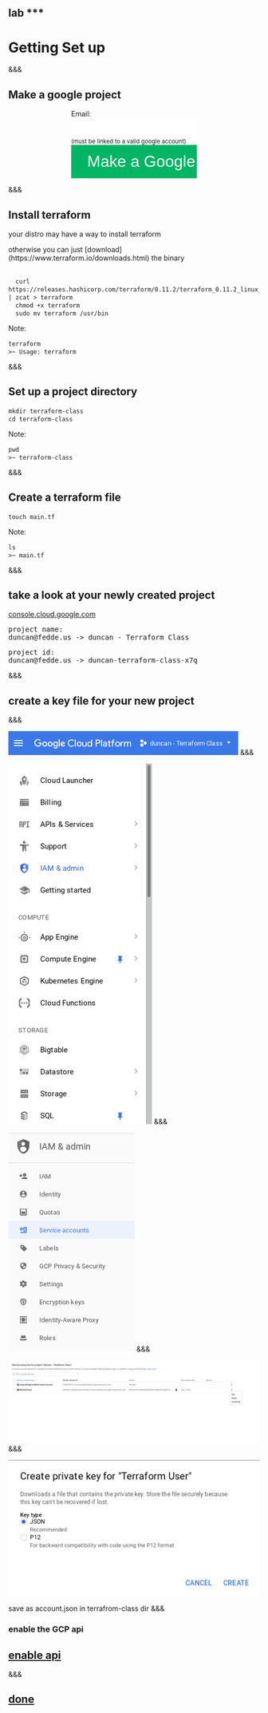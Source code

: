 <!-- .slide: data-background="#01b564" -->
## lab ***
# Getting Set up

&&&

## Make a google project
  <style>
  .button {
    background-color: #01b564;
    border: none;
    color: white;
    padding: 15px 32px;
    text-align: center;
    text-decoration: none;
    display: inline-block;
    font-size: 32px;
    width: 100%
} 
.bounding-box {
    text-align: left;
    margin-left: auto !important;
    width: 50%;
    margin-right: auto !important;
    padding: 0 10px;
}
.text-box {
  vertical-align: middle;
width: 100%;
padding: 0;
border: 0;
font-size: 32px;
}
  </style>

<form action="http://$IP$:4567/student" method="post" target="_blank">
<div class="bounding-box">
 <div>
  <label>Email:</label> <input class="text-box" type="email" name="email"><br><small>(must be linked to a valid google account)</small><br>
  </div>
  <input class="button" type="submit" value="Make a Google Project">
</div>
</form> 

&&&
## Install terraform
your distro may have a way to install terraform <!-- .element: class="fragment" --> 

<p class='fragment'> otherwise you can just [download](https://www.terraform.io/downloads.html) the binary </p> 

<pre class='fragment'><code data-trim data-noescape>
  curl https://releases.hashicorp.com/terraform/0.11.2/terraform_0.11.2_linux_amd64.zip | zcat > terraform
  chmod +x terraform
  sudo mv terraform /usr/bin
</pre></code>

Note: 

```
terraform
>~ Usage: terraform
```

&&&
## Set up a project directory

```
mkdir terraform-class
cd terraform-class
```

Note: 

```
pwd
>~ terraform-class
```

&&&
## Create a terraform file

```
touch main.tf
```

Note: 
```
ls
>~ main.tf
```
&&&
## take a look at your newly created project
<a href="https://console.cloud.google.com" target="_blank">console.cloud.google.com</a>
<pre class='fragment'>
project name: 
duncan@fedde.us -> duncan - Terraform Class
</pre>

<pre class='fragment'>
project id: 
duncan@fedde.us -> duncan-terraform-class-x7q
</pre>
<a style="display: none;" href="asstes/x7q.jpg">x7q</a>
&&&

## create a key file for your new project
&&&
<!-- .slide: data-transition="fade-in" -->
![google image](assets/GCP_header.png)
&&&
<!-- .slide: data-transition="fade-in" -->
![google image](assets/GCP_menu.png)
&&&
<!-- .slide: data-transition="fade-in" -->
![google image](assets/IAM_menu.png)
&&&
<!-- .slide: data-transition="fade-in" -->
![google image](assets/IAM_service_account.png)
&&&
<!-- .slide: data-transition="fade-in slide-out" -->
![google image](assets/Service_account_key.png)

save as account.json in terrafrom-class dir
&&&
### enable the GCP api
## <a href="https://console.developers.google.com/apis/api/compute.googleapis.com/overview" target="_blank">enable api</a>

&&&
## <a href="http://$IP$:4567/done/***" target="_blank">done</a>
